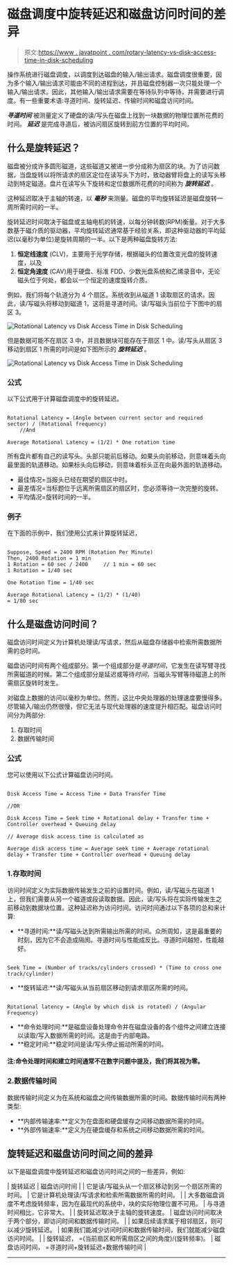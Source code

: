 # 磁盘调度中旋转延迟和磁盘访问时间的差异

> 原文:[https://www . javatpoint . com/rotary-latency-vs-disk-access-time-in-disk-scheduling](https://www.javatpoint.com/rotational-latency-vs-disk-access-time-in-disk-scheduling)

操作系统进行磁盘调度，以调度到达磁盘的输入/输出请求。磁盘调度很重要，因为多个输入/输出请求可能由不同的进程到达，并且磁盘控制器一次只能处理一个输入/输出请求。因此，其他输入/输出请求需要在等待队列中等待，并需要进行调度。有一些重要术语:寻道时间、旋转延迟、传输时间和磁盘访问时间。

***寻道时间*** 被测量定义了硬盘的读/写头在磁盘上找到一块数据的物理位置所花费的时间。 ***延迟*** 是完成寻道后，被访问扇区旋转到前方位置的平均时间。

## 什么是旋转延迟？

磁盘被分成许多圆形磁道，这些磁道又被进一步分成称为扇区的块。为了访问数据，当盘旋转以将所请求的扇区定位在读写头下方时，致动器臂将盘上的读写头移动到特定磁道。盘片在读写头下旋转和定位数据所花费的时间称为 ***旋转延迟*** 。

这种延迟取决于主轴的转速，以 ***毫秒*** 来测量。磁盘的平均旋转延迟是磁盘旋转一周所需时间的一半。

旋转延迟时间取决于磁盘或主轴电机的转速，以每分钟转数(RPM)衡量。对于大多数基于磁介质的驱动器，平均旋转延迟通常基于经验关系，即这种驱动器的平均延迟(以毫秒为单位)是旋转周期的一半。以下是两种磁盘旋转方法:

1.  **恒定线速度** (CLV)，主要用于光学存储，根据磁头的位置改变光盘的旋转速度，以及
2.  **恒定角速度** (CAV)用于硬盘、标准 FDD、少数光盘系统和乙烯录音中，无论磁头位于何处，都会以一个恒定的速度旋转介质。

例如，我们将每个轨道分为 4 个扇区。系统收到从磁道 1 读取扇区的请求。因此，读/写磁头将移动到磁道 1，这将是寻道时间。读/写磁头当前位于下图中的扇区 3。

![Rotational Latency vs Disk Access Time in Disk Scheduling](../Images/ae4db8c584ad147d68290004ff160bf9.png)

但是数据可能不在扇区 3 中，并且数据块可能存在于扇区 1 中。读/写头从扇区 3 移动到扇区 1 所需的时间是如下图所示的 ***旋转延迟*** 。

![Rotational Latency vs Disk Access Time in Disk Scheduling](../Images/6799fbab85324d8036753e7aaa52e839.png)

### 公式

以下公式用于计算磁盘调度中的旋转延迟。

```

Rotational Latency = (Angle between current sector and required sector) / (Rotational frequency) 
    //And

Average Rotational Latency = (1/2) * One rotation time

```

所有盘片都有自己的读写头。头部只能前后移动。如果头向前移动，则意味着头向最里面的轨道移动。如果标头向后移动，则意味着标头正在向最外面的轨道移动。

*   最佳情况=当报头已经在期望的扇区中时。
*   最差情况=当标题位于远离所需扇区的扇区时，您必须等待一次完整的旋转。
*   平均情况=旋转时间的一半。

### 例子

在下面的示例中，我们使用公式来计算旋转延迟，

```

Suppose, Speed = 2400 RPM (Rotation Per Minute)
Then, 2400 Rotation = 1 min 
1 Rotation = 60 sec / 2400     // 1 min = 60 sec
1 Rotation = 1/40 sec

One Rotation Time = 1/40 sec

Average Rotational Latency = (1/2) * (1/40)
= 1/80 sec 

```

## 什么是磁盘访问时间？

磁盘访问时间定义为计算机处理读/写请求，然后从磁盘存储器中检索所需数据所需的总时间。

磁盘访问时间有两个组成部分。第一个组成部分是*寻道时间*，它发生在读写臂寻找所需磁道的时候。第二个组成部分是延迟或等待*时间*，当磁头写臂等待磁道上的所需扇区旋转时发生。

对磁盘上数据的访问以毫秒为单位。然而，这比中央处理器的处理速度要慢得多。尽管输入/输出仍然很慢，但它无法与现代处理器的速度提升相匹配。磁盘访问时间分为两部分:

1.  存取时间
2.  数据传输时间

### 公式

您可以使用以下公式计算磁盘访问时间。

```

Disk Access Time = Access Time + Data Transfer Time 

//OR

Disk Access Time = Seek time + Rotational delay + Transfer time + Controller overhead + Queuing delay

// Average disk access time is calculated as

Average disk access time = Average seek time + Average rotational delay + Transfer time + Controller overhead + Queuing delay

```

### 1.存取时间

访问时间定义为实际数据传输发生之前的设置时间。例如，读/写磁头在磁道 1 上，但我们需要从另一个磁道或段读取数据。因此，读/写头将在实际传输发生之前移动到数据块位置。这种延迟称为访问时间。访问时间通过以下各项的总和来计算:

*   **寻道时间:**读/写磁头达到所需输出所需的时间。众所周知，这是最重要的时刻，因为它不会造成隔阂。寻道时间与性能成反比。寻道时间越短，性能越好。

```

Seek Time = (Number of tracks/cylinders crossed) * (Time to cross one track/cylinder)

```

*   **旋转延迟:**读/写磁头从当前扇区移动到请求扇区所需的时间。

```

Rotational latency = (Angle by which disk is rotated) / (Angular Frequency) 

```

*   **命令处理时间:**是磁盘设备处理命令并在磁盘设备的各个组件之间建立连接以读取/写入数据所需的时间。这是由于内部电路。
*   **稳定时间:**稳定时间是读/写头停止振动所需的时间。

#### 注:命令处理时间和建立时间通常不在数字问题中提及，我们将其视为零。

### 2.数据传输时间

数据传输时间定义为在系统和磁盘之间传输数据所需的时间。数据传输时间有两种类型:

*   **内部传输速率:**定义为在盘面和硬盘缓存之间移动数据所需的时间。
*   **外部传输速率:**定义为在硬盘缓存和系统之间移动数据所需的时间。

## 旋转延迟和磁盘访问时间之间的差异

以下是磁盘调度中旋转延迟和磁盘访问时间之间的一些差异，例如:

| 旋转延迟 | 磁盘访问时间 |
| 它是读/写磁头从一个扇区移动到另一个扇区所需的时间。 | 它是计算机处理读/写请求和检索所需数据所需的时间。 |
| 大多数磁盘调度不考虑旋转频率，因为在最现代的系统中，块的实际物理位置不可用。 | 与寻道时间相比，它非常大。 |
| 旋转延迟取决于主轴的旋转速度。 | 磁盘访问时间取决于两个部分，即访问时间和数据传输时间。 |
| 如果后续请求属于相邻扇区，则可以减少旋转延迟。 | 如果我们能减少访问时间和数据传输时间，我们就能减少磁盘访问时间。 |
| 旋转延迟，
=(当前扇区和所需扇区之间的角度)/(旋转频率)。 | 磁盘访问时间，
=寻道时间+旋转延迟+数据传输时间 |

* * *